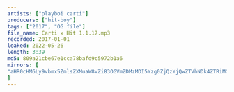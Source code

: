 ```yaml
---
artists: ["playboi carti"]
producers: ["hit-boy"]
tags: ["2017", "OG file"]
file_name: Carti x Hit 1.1.17.mp3
recorded: 2017-01-01
leaked: 2022-05-26
length: 3:39
md5: 809a21cbe67e1cca78bafd9c5972b1a6
mirrors: [
"aHR0cHM6Ly9vbmx5ZmlsZXMuaW8vZi83OGVmZDMzMDI5Yzg0ZjQzYjQwZTVhNDk4ZTRiMGZhZQ=="
]
---
```

